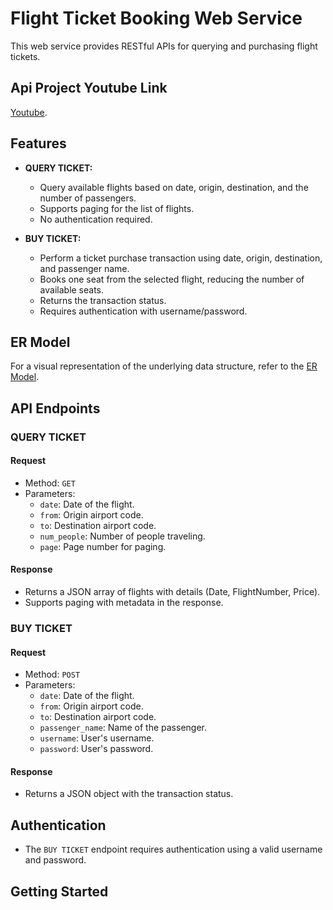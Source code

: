 # Flight Ticket Booking Web Service

This web service provides RESTful APIs for querying and purchasing flight tickets.

## Api Project Youtube Link
[Youtube](https://www.youtube.com/watch?v=If3Jx3fa1w4).

## Features

- **QUERY TICKET:**
  - Query available flights based on date, origin, destination, and the number of passengers.
  - Supports paging for the list of flights.
  - No authentication required.

- **BUY TICKET:**
  - Perform a ticket purchase transaction using date, origin, destination, and passenger name.
  - Books one seat from the selected flight, reducing the number of available seats.
  - Returns the transaction status.
  - Requires authentication with username/password.

## ER Model

For a visual representation of the underlying data structure, refer to the [ER Model](https://github.com/DenginDkn/DenginAPI/blob/main/ER_Diagram_API.PNG).

## API Endpoints

### QUERY TICKET
#### Request
- Method: `GET`
- Parameters:
  - `date`: Date of the flight.
  - `from`: Origin airport code.
  - `to`: Destination airport code.
  - `num_people`: Number of people traveling.
  - `page`: Page number for paging.

#### Response
- Returns a JSON array of flights with details (Date, FlightNumber, Price).
- Supports paging with metadata in the response.

### BUY TICKET
#### Request
- Method: `POST`
- Parameters:
  - `date`: Date of the flight.
  - `from`: Origin airport code.
  - `to`: Destination airport code.
  - `passenger_name`: Name of the passenger.
  - `username`: User's username.
  - `password`: User's password.

#### Response
- Returns a JSON object with the transaction status.

## Authentication

- The `BUY TICKET` endpoint requires authentication using a valid username and password.

## Getting Started
